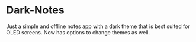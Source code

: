 # Dark-Notes
Just a simple and offline notes app with a dark theme that is best suited for OLED screens.
Now has options to change themes as well.
